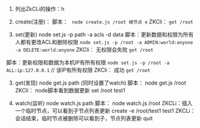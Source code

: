 1. 列出ZkCLi的操作：h
2. create(注册)：
脚本：
   ` node create.js /root 根节点 e`
ZKCli：
    `get /root`

2. set(更新) node set.js -p path -a acls -d data
脚本：更新数据和权限为所有人都有更改ACL和删除权限
    `node set.js -p /root -a ADMIN:world:anyone -a DELETE:world:anyone`
ZKCli： 无权限会失败
    `get /root`
    
脚本：更新权限和数据为本机IP有所有权限
    `node set.js -p /root -a ALL:ip:127.0.0.1`  // 该IP有所有权限
ZKCli： 成功
    `get /root`


3. get(发现) node get.js path (同时设置了watch)
脚本：
    node get.js /root
ZKCli： node脚本看到数据更新
    set /root test1

4. watch(监听) node watch.js path
脚本：
    node watch.js /root
ZKCLi：插入一个临时节点，可以看到子节点列表更新
    create -e /root/test1 test1
ZKCLi：会话结束，临时节点被删除可以看到子，节点列表更新
    quit
